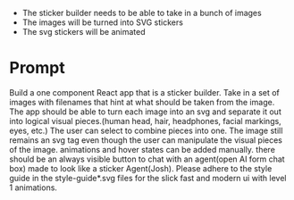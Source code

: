 - The sticker builder needs to be able to take in a bunch of images
- The images will be turned into SVG stickers
- The svg stickers will be animated

# Prompt
Build a one component React app that is a sticker builder. Take in a set of images with filenames that hint at what should be taken from the image.
The app should be able to turn each image into an svg and separate it out into logical visual pieces.(human head, hair, headphones, facial markings, eyes, etc.) 
The user can select to combine pieces into one. 
The image still remains an svg tag even though the user can manipulate the visual pieces of the image.
animations and hover states can be added manually. there should be an always visible button to chat with an agent(open AI form chat box) made to look like a sticker Agent(Josh).
Please adhere to the style guide in the style-guide*.svg files for the slick fast and modern ui with level 1 animations.

